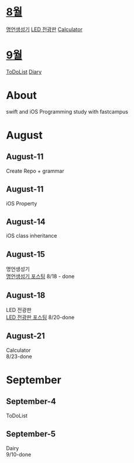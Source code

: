 # [8월](#August)<br>
[명언생성기](#August-15)
[LED 전광판](#August-18)
[Calculator](#August-21)

# [9월](#September)<br>
[ToDoList](#September-4)
[Diary](#September-5~10)

# About
swift and iOS Programming study with fastcampus

# August
## August-11
Create Repo + grammar
## August-11
iOS Property
## August-14
iOS class inheritance
## August-15
명언생성기<br>
[명언생성기 포스팅](https://rookedsysc.github.io/ios%20project/QuotesGenerator/)
8/18 - done
## August-18
LED 전광판<br>
[LED 전광판 포스팅](https://rookedsysc.github.io/ios%20project/LEDBoard/)
8/20-done
## August-21
Calculator<br>
8/23-done


# September
## September-4
ToDoList
## September-5
Dairy<br>
9/10-done
